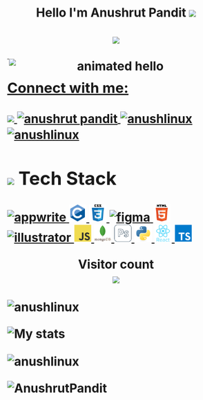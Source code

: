 <h1 align="center">Hello I'm Anushrut Pandit <img src="https://media.giphy.com/media/hvRJCLFzcasrR4ia7z/giphy.gif" width="30"/h1>

<p align="center">
  <a href="https://github.com/DenverCoder1/readme-typing-svg"><img src="https://readme-typing-svg.herokuapp.com?lines=Computer+Science+Student;Always%20learning%20new%20things&center=true&width=500&height=50"></a>
</p>

<a href="[https://www.youtube.com/results?search_query=never+gonna+give+you+up](https://www.youtube.com/watch?v=dQw4w9WgXcQ)"><img align = "right" src="https://user-images.githubusercontent.com/74038190/225813708-98b745f2-7d22-48cf-9150-083f1b00d6c9.gif" width="500" alt="animated hello">

----------------------------------------------------------------



<h3 align="left">Connect with me:</h3>
<p align="left">
<a href="https://twitter.com/anushrut43047" target="blank">
<img align="center" height="90" src="https://user-images.githubusercontent.com/74038190/235294011-b8074c31-9097-4a65-a594-4151b58743a8.gif" />
</a>
<a href="https://linkedin.com/in/anushrut pandit">
<img align="center" src="https://user-images.githubusercontent.com/74038190/235294012-0a55e343-37ad-4b0f-924f-c8431d9d2483.gif" alt="anushrut pandit" height="90" />
</a>
<a href="https://instagram.com/anushlinux" target="blank">
  <img align="center" src="https://user-images.githubusercontent.com/74038190/235294013-a33e5c43-a01c-43f6-b44d-a406d8b4ab75.gif" alt="anushlinux" height="90" />
</a>
<a href="https://www.leetcode.com/anushlinux" target="blank"><img align="center" src="https://camo.githubusercontent.com/3f49283bfe1981d544b898d1393245dc86ef506d4dee390d89fa80a928d24797/68747470733a2f2f692e70696e696d672e636f6d2f6f726967696e616c732f37332f65312f35342f37336531353432323031316537363365613962333033613737333865373161332e676966" alt="anushlinux" height="75" />
</a>
</p>

<div align="left" margin="30">
  <h2><img src="https://media2.giphy.com/media/QssGEmpkyEOhBCb7e1/giphy.gif?cid=ecf05e47a0n3gi1bfqntqmob8g9aid1oyj2wr3ds3mg700bl&rid=giphy.gif" width="20"> Tech Stack</h2>
  
<p align="left"> <a href="https://appwrite.io" target="_blank" rel="noreferrer"> 
  <img src="https://www.vectorlogo.zone/logos/appwriteio/appwriteio-icon.svg" alt="appwrite" width="40" height="40"/>
</a> 
  <a href="https://www.cprogramming.com/" target="_blank" rel="noreferrer"> 
    <img src="https://raw.githubusercontent.com/devicons/devicon/master/icons/c/c-original.svg" alt="c" width="40" height="40"/>
  </a> 
  <a href="https://www.w3schools.com/css/" target="_blank" rel="noreferrer">
    <img src="https://raw.githubusercontent.com/devicons/devicon/master/icons/css3/css3-original-wordmark.svg" alt="css3" width="40" height="40"/> 
  </a>
  <a href="https://www.figma.com/" target="_blank" rel="noreferrer"> 
    <img src="https://www.vectorlogo.zone/logos/figma/figma-icon.svg" alt="figma" width="40" height="40"/>
  </a> 
  <a href="https://www.w3.org/html/" target="_blank" rel="noreferrer"> 
    <img src="https://raw.githubusercontent.com/devicons/devicon/master/icons/html5/html5-original-wordmark.svg" alt="html5" width="40" height="40"/>
  </a> 
  <a href="https://www.adobe.com/in/products/illustrator.html" target="_blank" rel="noreferrer"> 
    <img src="https://www.vectorlogo.zone/logos/adobe_illustrator/adobe_illustrator-icon.svg" alt="illustrator" width="40" height="40"/>
  </a> 
  <a href="https://developer.mozilla.org/en-US/docs/Web/JavaScript" target="_blank" rel="noreferrer">
      <img src="https://raw.githubusercontent.com/devicons/devicon/master/icons/javascript/javascript-original.svg" alt="javascript" width="40" height="40"/>
  </a> 
  <a href="https://www.mongodb.com/" target="_blank" rel="noreferrer">
    <img src="https://raw.githubusercontent.com/devicons/devicon/master/icons/mongodb/mongodb-original-wordmark.svg" alt="mongodb" width="40" height="40"/>
  </a>
  <a href="https://www.photoshop.com/en" target="_blank" rel="noreferrer">
    <img src="https://raw.githubusercontent.com/devicons/devicon/master/icons/photoshop/photoshop-line.svg" alt="photoshop" width="40" height="40"/> 
  </a> 
  <a href="https://www.python.org" target="_blank" rel="noreferrer"> 
    <img src="https://raw.githubusercontent.com/devicons/devicon/master/icons/python/python-original.svg" alt="python" width="40" height="40"/>
  </a> 
  <a href="https://reactjs.org/" target="_blank" rel="noreferrer"> 
    <img src="https://raw.githubusercontent.com/devicons/devicon/master/icons/react/react-original-wordmark.svg" alt="react" width="40" height="40"/>
  </a> 
  <a href="https://www.typescriptlang.org/" target="_blank" rel="noreferrer"> 
    <img src="https://raw.githubusercontent.com/devicons/devicon/master/icons/typescript/typescript-original.svg" alt="typescript" width="40" height="40"/> 
  </a>
</p>


  <p align="center"> 
  Visitor count<br>
  <img src="https://profile-counter.glitch.me/Anushlinux/count.svg" />
</p>



<p><img align="center" src="https://github-readme-stats.vercel.app/api/top-langs?username=Anushlinux&show_icons=true&theme=algolia&locale=en&layout=compact" alt="anushlinux" /></p>


![My stats](https://github-readme-stats.vercel.app/api?username=Anushlinux&show_icons=true&theme=algolia)

<p><img align="center" src="https://github-readme-streak-stats.herokuapp.com/?user=Anushlinux&theme=algolia" alt="anushlinux" /></p>

<img align="left" src="http://github-profile-summary-cards.vercel.app/api/cards/profile-details?username=Anushlinux&theme=2077" alt="AnushrutPandit" width="60%"   />

